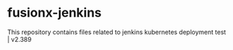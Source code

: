 # fusionx-jenkins
This repository contains files related to jenkins kubernetes deployment test | v2.389
